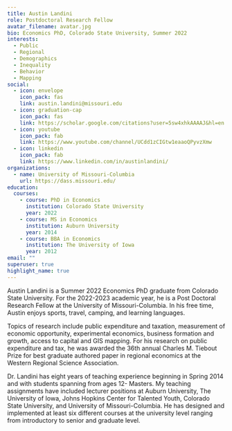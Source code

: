 ```yaml
---
title: Austin Landini
role: Postdoctoral Research Fellow
avatar_filename: avatar.jpg
bio: Economics PhD, Colorado State University, Summer 2022
interests:
  - Public
  - Regional
  - Demographics
  - Inequality
  - Behavior
  - Mapping
social:
  - icon: envelope
    icon_pack: fas
    link: austin.landini@missouri.edu
  - icon: graduation-cap
    icon_pack: fas
    link: https://scholar.google.com/citations?user=5sw4xhkAAAAJ&hl=en
  - icon: youtube
    icon_pack: fab
    link: https://www.youtube.com/channel/UCdd1zCIGtw1eaaoQPyvzXmw
  - icon: linkedin
    icon_pack: fab
    link: https://www.linkedin.com/in/austinlandini/
organizations:
  - name: University of Missouri-Columbia
    url: https://dass.missouri.edu/
education:
  courses:
    - course: PhD in Economics
      institution: Colorado State University
      year: 2022
    - course: MS in Economics
      institution: Auburn University
      year: 2014
    - course: BBA in Economics
      institution: The University of Iowa
      year: 2012
email: ""
superuser: true
highlight_name: true
---
```

Austin Landini is a Summer 2022 Economics PhD graduate from Colorado State University. For the 2022-2023 academic year, he is a Post Doctoral Research Fellow at the University of Missouri-Columbia. In his free time, Austin enjoys sports, travel, camping, and learning languages.

Topics of research include public expenditure and taxation, measurement of economic opportunity, experimental economics, business formation and growth, access to capital and GIS mapping. For his research on public expenditure and tax, he was awarded the 36th annual Charles M. Tiebout Prize for best graduate authored paper in regional economics at the Western Regional Science Association.

Dr. Landini has eight years of teaching experience beginning in Spring 2014 and with students spanning from ages 12- Masters. My teaching assignments have included lecturer positions at Auburn University, The University of Iowa, Johns Hopkins Center for Talented Youth, Colorado State University, and University of Missouri-Columbia. He has designed and implemented at least six different courses at the university level ranging from introductory to senior and graduate level.